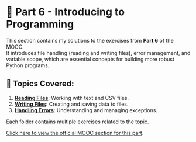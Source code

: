 # 📂 Part 6 - Introducing to Programming

This section contains my solutions to the exercises from **Part 6** of the MOOC.  
It introduces file handling (reading and writing files), error management, and variable scope, which are essential concepts for building more robust Python programs.

## 📌 Topics Covered:
1. [**Reading Files**](ToDo): Working with text and CSV files.
2. [**Writing Files**](ToDo): Creating and saving data to files.
3. [**Handling Errors**](Todo): Understanding and managing exceptions.


Each folder contains multiple exercises related to the topic.

[Click here to view the official MOOC section for this part](https://programming-24.mooc.fi/part-6).
